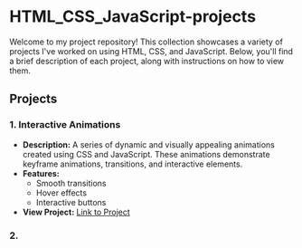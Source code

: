 # HTML_CSS_JavaScript-projects
Welcome to my project repository! This collection showcases a variety of projects I've worked on using HTML, CSS, and JavaScript. Below, you'll find a brief description of each project, along with instructions on how to view them.

## Projects

### 1. Interactive Animations
- **Description:** A series of dynamic and visually appealing animations created using CSS and JavaScript. These animations demonstrate keyframe animations, transitions, and interactive elements.
- **Features:**
  - Smooth transitions
  - Hover effects
  - Interactive buttons
- **View Project:** [Link to Project](#)

### 2.